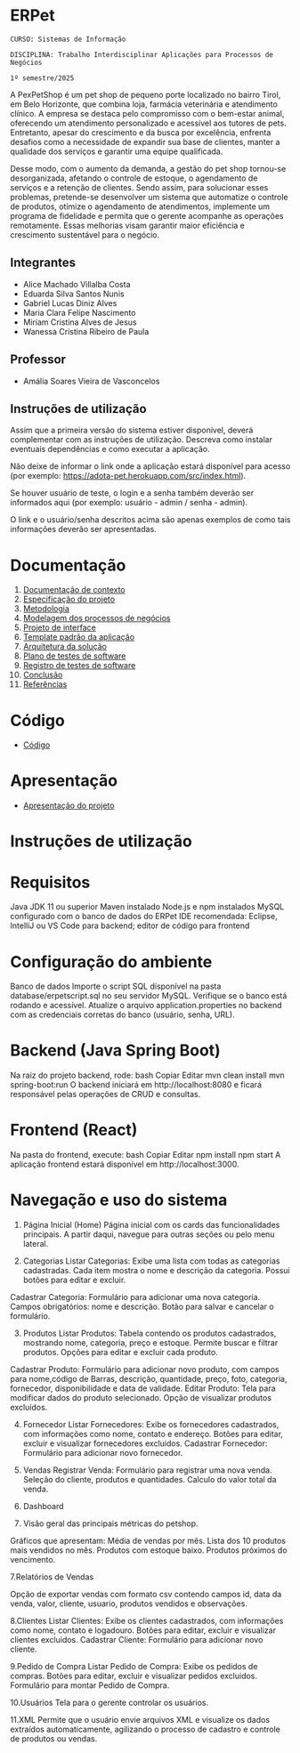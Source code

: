 # ERPet

`CURSO: Sistemas de Informação`

`DISCIPLINA: Trabalho Interdisciplinar Aplicações para Processos de Negócios`

`1º semestre/2025`

A PexPetShop é um pet shop de pequeno porte localizado no bairro Tirol, em Belo Horizonte, que combina loja, farmácia veterinária e atendimento clínico. A empresa se destaca pelo compromisso com o bem-estar animal, oferecendo um atendimento personalizado e acessível aos tutores de pets. Entretanto, apesar do crescimento e da busca por excelência, enfrenta desafios como a necessidade de expandir sua base de clientes, manter a qualidade dos serviços e garantir uma equipe qualificada.

Desse modo, com o aumento da demanda, a gestão do pet shop tornou-se desorganizada, afetando o controle de estoque, o agendamento de serviços e a retenção de clientes. Sendo assim, para solucionar esses problemas, pretende-se desenvolver um sistema que automatize o controle de produtos, otimize o agendamento de atendimentos, implemente um programa de fidelidade e permita que o gerente acompanhe as operações remotamente. Essas melhorias visam garantir maior eficiência e crescimento sustentável para o negócio.

## Integrantes

* Alice Machado Villalba Costa
* Eduarda Silva Santos Nunis
* Gabriel Lucas Diniz Alves
* Maria Clara Felipe Nascimento
* Miriam Cristina Alves de Jesus
* Wanessa Cristina Ribeiro de Paula

## Professor

* Amália Soares Vieira de Vasconcelos

## Instruções de utilização

Assim que a primeira versão do sistema estiver disponível, deverá complementar com as instruções de utilização. Descreva como instalar eventuais dependências e como executar a aplicação.

Não deixe de informar o link onde a aplicação estará disponível para acesso (por exemplo: https://adota-pet.herokuapp.com/src/index.html).

Se houver usuário de teste, o login e a senha também deverão ser informados aqui (por exemplo: usuário - admin / senha - admin).

O link e o usuário/senha descritos acima são apenas exemplos de como tais informações deverão ser apresentadas.

# Documentação

<ol>
<li><a href="docs/01-Contexto.md"> Documentação de contexto</a></li>
<li><a href="docs/02-Especificacao.md"> Especificação do projeto</a></li>
<li><a href="docs/03-Metodologia.md"> Metodologia</a></li>
<li><a href="docs/04-Modelagem-processos-negocio.md"> Modelagem dos processos de negócios</a></li>
<li><a href="docs/05-Projeto-interface.md"> Projeto de interface</a></li>
<li><a href="docs/06-Template-padrao.md"> Template padrão da aplicação</a></li>
<li><a href="docs/07-Arquitetura-solucao.md"> Arquitetura da solução</a></li>
<li><a href="docs/08-Plano-testes-software.md"> Plano de testes de software</a></li>
<li><a href="docs/09-Registro-testes-software.md"> Registro de testes de software</a></li>
<li><a href="docs/10-Conclusao.md"> Conclusão</a></li>
<li><a href="docs/11-Referencias.md"> Referências</a></li>
</ol>

# Código

* <a href="src/README.md">Código</a>

# Apresentação

* <a href="presentation/README.md">Apresentação do projeto</a>


# Instruções de utilização

# Requisitos
Java JDK 11 ou superior
Maven instalado
Node.js e npm instalados
MySQL configurado com o banco de dados do ERPet
IDE recomendada: Eclipse, IntelliJ ou VS Code para backend; editor de código para frontend

# Configuração do ambiente
Banco de dados
Importe o script SQL disponível na pasta database/erpetscript.sql no seu servidor MySQL.
Verifique se o banco está rodando e acessível.
Atualize o arquivo application.properties no backend com as credenciais corretas do banco (usuário, senha, URL).

# Backend (Java Spring Boot)

Na raiz do projeto backend, rode:
bash
Copiar
Editar
mvn clean install
mvn spring-boot:run
O backend iniciará em http://localhost:8080 e ficará responsável pelas operações de CRUD e consultas.

# Frontend (React)

Na pasta do frontend, execute:
bash
Copiar
Editar
npm install
npm start
A aplicação frontend estará disponível em http://localhost:3000.

# Navegação e uso do sistema

1. Página Inicial (Home)
Página inicial com os cards das funcionalidades principais.
A partir daqui, navegue para outras seções ou pelo menu lateral.

3. Categorias
Listar Categorias: Exibe uma lista com todas as categorias cadastradas.
Cada item mostra o nome e descrição da categoria.
Possui botões para editar e excluir.

Cadastrar Categoria: Formulário para adicionar uma nova categoria.
Campos obrigatórios: nome e descrição.
Botão para salvar e cancelar o formulário.


3. Produtos
Listar Produtos: Tabela contendo os produtos cadastrados, mostrando nome, categoria, preço e estoque.
Permite buscar e filtrar produtos.
Opções para editar e excluir cada produto.

Cadastrar Produto: 
Formulário para adicionar novo produto, com campos para nome,código de Barras, descrição, quantidade, preço, foto, categoria, fornecedor, disponibilidade  e data de validade.
Editar Produto: Tela para modificar dados do produto selecionado.
Opção de visualizar produtos excluídos.

4. Fornecedor
Listar Fornecedores: Exibe os fornecedores cadastrados, com informações como nome, contato e endereço.
Botões para editar, excluir e visualizar fornecedores excluidos.
Cadastrar Fornecedor: Formulário para adicionar novo fornecedor.

6. Vendas
Registrar Venda: Formulário para registrar uma nova venda.
Seleção do cliente, produtos e quantidades.
Calculo do valor total da venda.

8. Dashboard
9. Visão geral das principais métricas do petshop.

Gráficos que apresentam:
Média de vendas por mês.
Lista dos 10 produtos mais vendidos no mês.
Produtos com estoque baixo.
Produtos próximos do vencimento.

7.Relatórios de Vendas

Opção de exportar vendas com formato csv contendo campos id, data da venda, valor, cliente, usuario, produtos vendidos e observações.

8.Clientes
Listar Clientes: Exibe os clientes cadastrados, com informações como nome, contato e logadouro.
Botões para editar, excluir e visualizar clientes excluidos.
Cadastrar Cliente: Formulário para adicionar novo cliente.

9.Pedido de Compra
Listar Pedido de Compra: Exibe os pedidos de compras.
Botões para editar, excluir e visualizar pedidos excluidos.
Formulário para montar Pedido de Compra.

10.Usuários
Tela para o gerente controlar os usuários.

11.XML
Permite que o usuário envie arquivos XML e visualize os dados extraídos automaticamente, agilizando o processo de cadastro e controle de produtos ou vendas.
